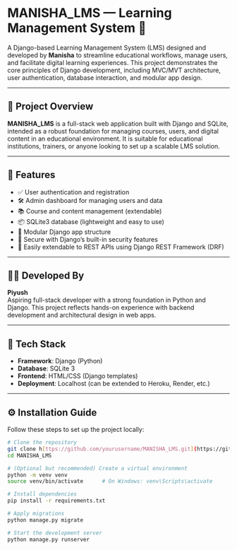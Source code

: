 # MANISHA_LMS — Learning Management System 🧠

A Django-based Learning Management System (LMS) designed and developed by **Manisha** to streamline educational workflows, manage users, and facilitate digital learning experiences. This project demonstrates the core principles of Django development, including MVC/MVT architecture, user authentication, database interaction, and modular app design.

---

## 📌 Project Overview

**MANISHA_LMS** is a full-stack web application built with Django and SQLite, intended as a robust foundation for managing courses, users, and digital content in an educational environment. It is suitable for educational institutions, trainers, or anyone looking to set up a scalable LMS solution.

---

## 🚀 Features

- ✅ User authentication and registration
- 🛠️ Admin dashboard for managing users and data
- 📚 Course and content management (extendable)
- 📦 SQLite3 database (lightweight and easy to use)
- 🧱 Modular Django app structure
- 🔐 Secure with Django’s built-in security features
- 🔗 Easily extendable to REST APIs using Django REST Framework (DRF)

---

## 👨‍💻 Developed By

**Piyush**  
Aspiring full-stack developer with a strong foundation in Python and Django. This project reflects hands-on experience with backend development and architectural design in web apps.

---

## 🧰 Tech Stack

- **Framework**: Django (Python)
- **Database**: SQLite 3
- **Frontend**: HTML/CSS (Django templates)
- **Deployment**: Localhost (can be extended to Heroku, Render, etc.)

---

## ⚙️ Installation Guide

Follow these steps to set up the project locally:

```bash
# Clone the repository
git clone h[ttps://github.com/yourusername/MANISHA_LMS.git](https://github.com/ManishaKumari-03/MANISHA12005.git)
cd MANISHA_LMS

# (Optional but recommended) Create a virtual environment
python -m venv venv
source venv/bin/activate      # On Windows: venv\Scripts\activate

# Install dependencies
pip install -r requirements.txt

# Apply migrations
python manage.py migrate

# Start the development server
python manage.py runserver
